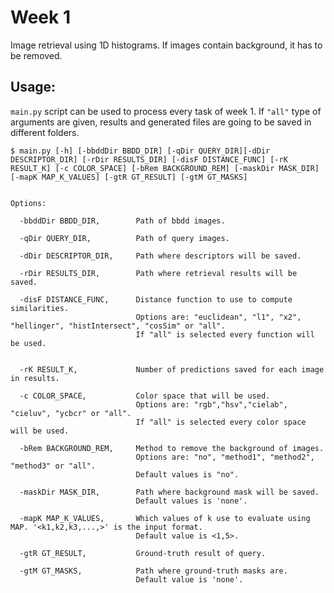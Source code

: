 ﻿# Week 1

Image retrieval using 1D histograms. If images contain background, it has to be removed.

## Usage:

`` main.py `` script can be used to process every task of week 1.
If ``"all"`` type of arguments are given, results and generated files are going to be saved in different folders. 

``
$ main.py [-h] [-bbddDir BBDD_DIR] [-qDir QUERY_DIR][-dDir DESCRIPTOR_DIR] [-rDir RESULTS_DIR] [-disF DISTANCE_FUNC] [-rK RESULT_K] [-c COLOR_SPACE] [-bRem BACKGROUND_REM] [-maskDir MASK_DIR] [-mapK MAP_K_VALUES] [-gtR GT_RESULT] [-gtM GT_MASKS]
``

```

Options:

  -bbddDir BBDD_DIR, 		Path of bbdd images.
  
  -qDir QUERY_DIR, 			Path of query images.
  
  -dDir DESCRIPTOR_DIR, 	Path where descriptors will be saved.
  
  -rDir RESULTS_DIR, 		Path where retrieval results will be saved.
  
  -disF DISTANCE_FUNC, 		Distance function to use to compute similarities. 
							Options are: "euclidean", "l1", "x2", "hellinger", "histIntersect", "cosSim" or "all".
							If "all" is selected every function will be used.
  
  
  -rK RESULT_K, 			Number of predictions saved for each image in results.
  
  -c COLOR_SPACE, 			Color space that will be used. 
							Options are: "rgb","hsv","cielab", "cieluv", "ycbcr" or "all".
							If "all" is selected every color space will be used.
  
  -bRem BACKGROUND_REM, 	Method to remove the background of images.
							Options are: "no", "method1", "method2", "method3" or "all".
							Default values is "no".
  
  -maskDir MASK_DIR, 		Path where background mask will be saved.
							Default values is 'none'.
  
  -mapK MAP_K_VALUES, 		Which values of k use to evaluate using MAP. '<k1,k2,k3,...,>' is the input format.
						    Default value is <1,5>.
  
  -gtR GT_RESULT, 			Ground-truth result of query.
  
  -gtM GT_MASKS, 			Path where ground-truth masks are.
							Default value is 'none'.
 ```
